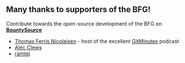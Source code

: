 Many thanks to supporters of the BFG!
-----

Contribute towards the open-source development of the BFG on [**BountySource**](https://www.bountysource.com/teams/bfg-repo-cleaner)

* [Thomas Ferris Nicolaisen](http://www.tfnico.com/) - host of the excellent [GitMinutes](http://www.gitminutes.com) podcast
* [Alec Clews](http://about.me/alecthegeek)
* [ramtej](https://github.com/ramtej)

